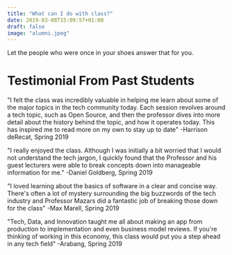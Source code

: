 ```yaml
---
title: "What can I do with class?"
date: 2019-03-08T15:09:57+01:00
draft: false
image: "alumni.jpeg"
---
```

Let the people who were once in your shoes answer that for you.

# Testimonial From Past Students

"I felt the class was incredibly valuable in helping me learn about some of the major topics in the tech community today. Each session revolves around a tech topic, such as Open Source, and then the professor dives into more detail about the history behind the topic, and how it operates today. This has inspired me to read more on my own to stay up to date" -Harrison deRecat, Spring 2019

"I really enjoyed the class. Although I was initially a bit worried that I would not understand the tech jargon, I quickly found that the Professor and his guest lecturers were able to break concepts down into manageable information for me." -Daniel Goldberg, Spring 2019

"I loved learning about the basics of software in a clear and concise way. There's often a lot of mystery surrounding the big buzzwords of the tech industry and Professor Mazars did a fantastic job of breaking those down for the class" -Max Marell, Spring 2019

"Tech, Data, and Innovation taught me all about making an app from production to implementation and even business model reviews. If you're thinking of working in this economy, this class would put you a step ahead in any tech field" -Arabang, Spring 2019
